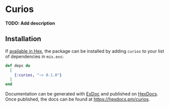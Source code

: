 # Curios

**TODO: Add description**

## Installation

If [available in Hex](https://hex.pm/docs/publish), the package can be installed
by adding `curios` to your list of dependencies in `mix.exs`:

```elixir
def deps do
  [
    {:curios, "~> 0.1.0"}
  ]
end
```

Documentation can be generated with [ExDoc](https://github.com/elixir-lang/ex_doc)
and published on [HexDocs](https://hexdocs.pm). Once published, the docs can
be found at <https://hexdocs.pm/curios>.
